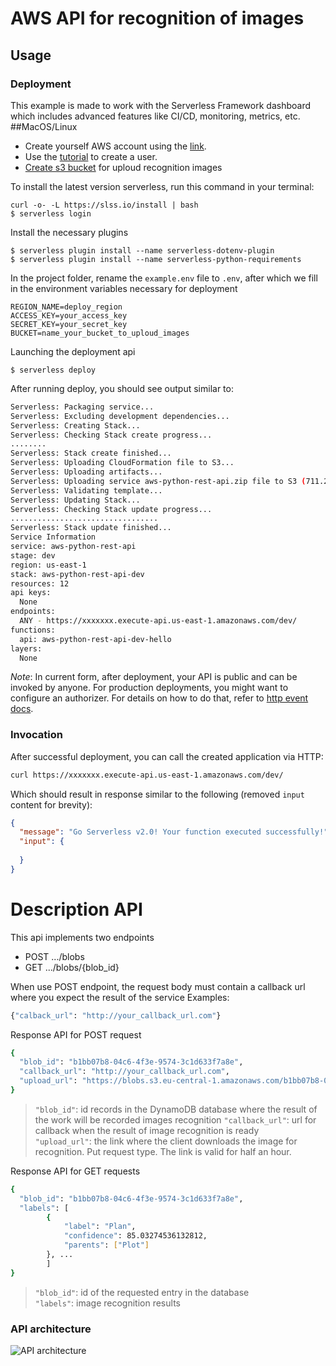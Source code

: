 <!--
title: 'AWS API for recognition of images'
layout: Doc
framework: v2
platform: AWS
language: python
authorLink: 'https://github.com/FlyOn21'
authorName: 'Zhohliev Pavlo'
-->

# AWS API for recognition of images

## Usage

### Deployment

This example is made to work with the Serverless Framework dashboard which includes advanced features like CI/CD,
monitoring, metrics, etc. 
##MacOS/Linux
 - Create yourself AWS account using the [link](https://portal.aws.amazon.com/billing/signup?redirect_url=https%3A%2F%2Faws.amazon.com%2Fregistration-confirmation&language=ru_ru#/start). 
 - Use the [tutorial](https://www.serverless.com/framework/docs/providers/aws/guide/credentials/) to create a user.
 - [Create s3 bucket](https://docs.aws.amazon.com/AmazonS3/latest/userguide/create-bucket-overview.html) for uploud recognition images


To install the latest version serverless, run this command in your terminal:
```
curl -o- -L https://slss.io/install | bash
$ serverless login
```
Install the necessary plugins
```
$ serverless plugin install --name serverless-dotenv-plugin 
$ serverless plugin install --name serverless-python-requirements 
```
In the project folder, rename the ```example.env``` file to ```.env```, after which we fill in the environment variables necessary for deployment
```
REGION_NAME=deploy_region
ACCESS_KEY=your_access_key
SECRET_KEY=your_secret_key
BUCKET=name_your_bucket_to_uploud_images
```
Launching the deployment api
```
$ serverless deploy
```
After running deploy, you should see output similar to:

```bash
Serverless: Packaging service...
Serverless: Excluding development dependencies...
Serverless: Creating Stack...
Serverless: Checking Stack create progress...
........
Serverless: Stack create finished...
Serverless: Uploading CloudFormation file to S3...
Serverless: Uploading artifacts...
Serverless: Uploading service aws-python-rest-api.zip file to S3 (711.23 KB)...
Serverless: Validating template...
Serverless: Updating Stack...
Serverless: Checking Stack update progress...
.................................
Serverless: Stack update finished...
Service Information
service: aws-python-rest-api
stage: dev
region: us-east-1
stack: aws-python-rest-api-dev
resources: 12
api keys:
  None
endpoints:
  ANY - https://xxxxxxx.execute-api.us-east-1.amazonaws.com/dev/
functions:
  api: aws-python-rest-api-dev-hello
layers:
  None
```

_Note_: In current form, after deployment, your API is public and can be invoked by anyone. For production deployments, you might want to configure an authorizer. For details on how to do that, refer to [http event docs](https://www.serverless.com/framework/docs/providers/aws/events/apigateway/).

### Invocation

After successful deployment, you can call the created application via HTTP:

```bash
curl https://xxxxxxx.execute-api.us-east-1.amazonaws.com/dev/
```

Which should result in response similar to the following (removed `input` content for brevity):

```json
{
  "message": "Go Serverless v2.0! Your function executed successfully!",
  "input": {
    
  }
}
```

# Description API

This api implements two endpoints

- POST .../blobs 
- GET .../blobs/{blob_id}

When use POST endpoint, the request body must contain a callback url where you expect the result of the service
Examples:
```bash
{"calback_url": "http://your_callback_url.com"}
```
Response API for POST request
```bash
{
  "blob_id": "b1bb07b8-04c6-4f3e-9574-3c1d633f7a8e",
  "callback_url": "http://your_callback_url.com",
  "upload_url": "https://blobs.s3.eu-central-1.amazonaws.com/b1bb07b8-04c6-4f3e-9574-3c1d633f7a8e"
}
```
>```"blob_id"```: id records in the DynamoDB database where the result of the work will be recorded images recognition
```"callback_url"```: url for callback when the result of image recognition is ready    
```"upload_url"```: the link where the client downloads the image for recognition. Put request type. The link is valid for half an hour.
> 
Response API for GET requests
```bash
{
  "blob_id": "b1bb07b8-04c6-4f3e-9574-3c1d633f7a8e",
  "labels": [
        {
            "label": "Plan",
            "confidence": 85.03274536132812,
            "parents": ["Plot"]
        }, ...
        ]
}
```
> ```"blob_id"```: id of the requested entry in the database  
>```"labels"```: image recognition results

### API architecture
![API architecture](https://test-task-image-perfsys.s3.eu-central-1.amazonaws.com/Untitled+Diagram.png)